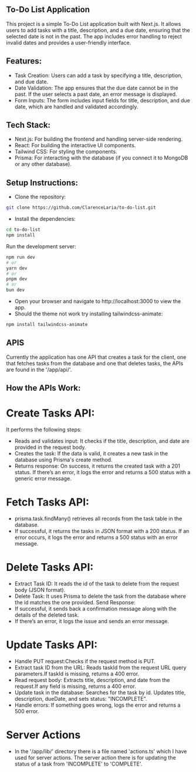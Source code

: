## To-Do List Application
This project is a simple To-Do List application built with Next.js. It allows users to add tasks with a title, description, and a due date, ensuring that the selected date is not in the past. The app includes error handling to reject invalid dates and provides a user-friendly interface.

## Features:
- Task Creation: Users can add a task by specifying a title, description, and due date.
- Date Validation: The app ensures that the due date cannot be in the past. If the user selects a past date, an error message is displayed.
- Form Inputs: The form includes input fields for title, description, and due date, which are handled and validated accordingly.

## Tech Stack:
- Next.js: For building the frontend and handling server-side rendering.
- React: For building the interactive UI components.
- Tailwind CSS: For styling the components.
- Prisma: For interacting with the database (if you connect it to MongoDB or any other database).

## Setup Instructions:
- Clone the repository:
```bash
git clone https://github.com/ClarenceLaria/to-do-list.git
```
- Install the dependencies:
```bash
cd to-do-list
npm install
```
Run the development server:

```bash
npm run dev
# or
yarn dev
# or
pnpm dev
# or
bun dev
```
- Open your browser and navigate to http://localhost:3000 to view the app.
- Should the theme not work try installing tailwindcss-animate:

```bash
npm install tailwindcss-animate
```

## APIS
Currently the application has one API that creates a task for the client, one that fetches tasks from the database and one that deletes tasks, the APIs are found in the '/app/api/'. 

## How the APIs Work:
# Create Tasks API:
It performs the following steps:
- Reads and validates input: It checks if the title, description, and date are provided in the request body.
- Creates the task: If the data is valid, it creates a new task in the database using Prisma's create method.
- Returns response: On success, it returns the created task with a 201 status. If there’s an error, it logs the error and returns a 500 status with a generic error message.

# Fetch Tasks API:
- prisma.task.findMany() retrieves all records from the task table in the database.
- If successful, it returns the tasks in JSON format with a 200 status.
If an error occurs, it logs the error and returns a 500 status with an error message.

# Delete Tasks API:
- Extract Task ID: It reads the id of the task to delete from the request body (JSON format).
- Delete Task: It uses Prisma to delete the task from the database where the id matches the one provided.
Send Response:
- If successful, it sends back a confirmation message along with the details of the deleted task.
- If there’s an error, it logs the issue and sends an error message.

# Update Tasks API:
- Handle PUT request:Checks if the request method is PUT.
- Extract task ID from the URL: Reads taskId from the request URL query parameters.If taskId is missing, returns a 400 error.
- Read request body: Extracts title, description, and date from the request.If any field is missing, returns a 400 error.
- Update task in the database: Searches for the task by id. Updates title, description, dueDate, and sets status: "INCOMPLETE".
- Handle errors: If something goes wrong, logs the error and returns a 500 error.

# Server Actions
- In the '/app/lib/' directory there is a file named 'actions.ts' which I have used for server actions. The server action there is for updating the status of a task from 'INCOMPLETE' to 'COMPLETE'.